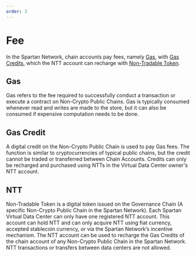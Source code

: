 ```yaml
---
order: 3
---
```


# Fee

In the Spartan Network, chain accounts pay fees, namely [Gas](#gas), with [Gas Credits](#gas-credit), which the NTT account can recharge with [Non-Tradable Token](#ntt).

## Gas

Gas refers to the fee required to successfully conduct a transaction or execute a contract on Non-Crypto Public Chains. Gas is typically consumed whenever read and writes are made to the store, but it can also be consumed if expensive computation needs to be done. 

## Gas Credit

A digital credit on the Non-Crypto Public Chain is used to pay Gas fees. The function is similar to cryptocurrencies of typical public chains, but the credit cannot be traded or transferred between Chain Accounts. Credits can only be recharged and purchased using NTTs in the Virtual Data Center owner's NTT account.

## NTT

Non-Tradable Token is a digital token issued on the Governance Chain (A specific Non-Crypto Public Chain in the Spartan Network). Each Spartan Virtual Data Center can only have one registered NTT account. This account can hold NTT and can only acquire NTT using fiat currency, accepted stablecoin currency, or via the Spartan Network’s incentive mechanism. The NTT account can be used to recharge the Gas Credits of the chain account of any Non-Crypto Public Chain in the Spartan Network. NTT transactions or transfers between data centers are not allowed.